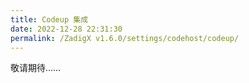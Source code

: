 ```yaml
---
title: Codeup 集成
date: 2022-12-28 22:31:30
permalink: /ZadigX v1.6.0/settings/codehost/codeup/
---
```



敬请期待……